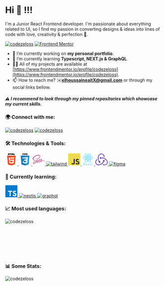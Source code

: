 <h1 align="left">Hi 👋 !!!</h1>
<p align="left">I'm a Junior React Frontend developer. I'm passionate about everything related to UI, so I find my passion in converting designs & ideas into lines of code with love, creativity & perfection 💯.</p>

<div align="left">
<a href="https://twitter.com/codezeloss" target="blank"><img src="https://img.shields.io/twitter/follow/codezeloss?logo=twitter&style=for-the-badge" alt="codezeloss" /></a>
<a href="https://www.frontendmentor.io/profile/elosscode" target="blank"><img src="https://img.shields.io/badge/Frontend Mentor-codezeloss-informational?style=for-the-badge&logo=frontendmentor" alt="Frontend Mentor" /></a>
</div>

- 🔭 I’m currently working on **my personal portfolio**.
- 🌱 I’m currently learning **Typescript, NEXT.js & GraphQL**.
- 👨‍💻 All of my projects are available at [https://www.frontendmentor.io/profile/codezeloss](https://www.frontendmentor.io/profile/codezeloss).
- 📫 How to reach me? ✉️**elhoussaineaitX@gmail.com** or through my social links bellow.

<h5>⚠️ I recommend to look through my pinned repositories which showcase my current skills.</h5>

<h3 align="left">🌍 Connect with me:</h3>
<p align="left">
<a href="https://twitter.com/codezeloss" target="blank"><img align="center" src="https://raw.githubusercontent.com/rahuldkjain/github-profile-readme-generator/master/src/images/icons/Social/twitter.svg" alt="codezeloss" height="30" width="40" /></a>
<a href="https://instagram.com/codezeloss" target="blank"><img align="center" src="https://raw.githubusercontent.com/rahuldkjain/github-profile-readme-generator/master/src/images/icons/Social/instagram.svg" alt="codezeloss" height="30" width="40" /></a>
</p>

<h3 align="left">🛠 Technologies & Tools:</h3>
<p align="left"> 
<a href="https://www.w3.org/html/" target="_blank" rel="noreferrer"> <img src="https://raw.githubusercontent.com/devicons/devicon/master/icons/html5/html5-original-wordmark.svg" alt="html5" width="40" height="40"/> </a>
<a href="https://www.w3schools.com/css/" target="_blank" rel="noreferrer"> <img src="https://raw.githubusercontent.com/devicons/devicon/master/icons/css3/css3-original-wordmark.svg" alt="css3" width="40" height="40"/> </a>
<a href="https://sass-lang.com" target="_blank" rel="noreferrer"> <img src="https://raw.githubusercontent.com/devicons/devicon/master/icons/sass/sass-original.svg" alt="sass" width="40" height="40"/> </a> 
<a href="https://tailwindcss.com/" target="_blank" rel="noreferrer"> <img src="https://www.vectorlogo.zone/logos/tailwindcss/tailwindcss-icon.svg" alt="tailwind" width="40" height="40"/> </a>
<a href="https://developer.mozilla.org/en-US/docs/Web/JavaScript" target="_blank" rel="noreferrer"> <img src="https://raw.githubusercontent.com/devicons/devicon/master/icons/javascript/javascript-original.svg" alt="javascript" width="40" height="40"/> </a> 
<a href="https://reactjs.org/" target="_blank" rel="noreferrer"> <img src="https://raw.githubusercontent.com/devicons/devicon/master/icons/react/react-original-wordmark.svg" alt="react" width="40" height="40"/> </a> 
<a href="https://redux.js.org" target="_blank" rel="noreferrer"> <img src="https://raw.githubusercontent.com/devicons/devicon/master/icons/redux/redux-original.svg" alt="redux" width="40" height="40"/> </a> 
<a href="https://www.figma.com/" target="_blank" rel="noreferrer"> <img src="https://www.vectorlogo.zone/logos/figma/figma-icon.svg" alt="figma" width="40" height="40"/> </a>
</p>

<h3 align="left">🚀 Currently learning:</h3>
<p align="left">
<a href="https://www.typescriptlang.org/" target="_blank" rel="noreferrer"> <img src="https://raw.githubusercontent.com/devicons/devicon/master/icons/typescript/typescript-original.svg" alt="typescript" width="40" height="40"/> </a>
<a href="https://nextjs.org/" target="_blank" rel="noreferrer"> <img src="https://res.cloudinary.com/startup-grind/image/upload/c_fill,dpr_2.0,f_auto,g_center,h_1080,q_100,w_1080/v1/gcs/platform-data-dsc/events/nextjs-boilerplate-logo.png" alt="nextjs" width="40" height="40"/> </a>
<a href="https://graphql.org" target="_blank" rel="noreferrer"> <img src="https://www.vectorlogo.zone/logos/graphql/graphql-icon.svg" alt="graphql" width="40" height="40"/> </a>
</p>

<div><h3 align="left">📈 Most used languages:</h3>
<p align="left"><img align="left" src="https://github-readme-stats.vercel.app/api/top-langs?username=codezeloss&show_icons=true&theme=onedark&locale=en&layout=compact" alt="codezeloss" /></div>
</p>
<br/>
<br/>
<br/>
<br/>
<br/>
<br/>
<div></div>
<br/>
<div><h3 align="left">📊 Some Stats:</h3>
<p align="left">&nbsp;<img align="left" src="https://github-readme-stats.vercel.app/api?username=codezeloss&show_icons=true&theme=onedark&locale=en" alt="codezeloss" />
</p></div>
